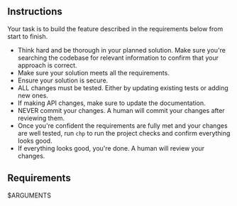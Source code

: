 ## Instructions
Your task is to build the feature described in the requirements below from start to finish.

- Think hard and be thorough in your planned solution. Make sure you're searching the
codebase for relevant information to confirm that your approach is correct.
- Make sure your solution meets all the requirements.
- Ensure your solution is secure.
- ALL changes must be tested. Either by updating existing tests or adding new ones.
- If making API changes, make sure to update the documentation.
- NEVER commit your changes. A human will commit your changes after reviewing them.
- Once you're confident the requirements are fully met and your changes are well tested,
  run `chp` to run the project checks and confirm everything looks good.
- If everything looks good, you're done. A human will review your changes.

## Requirements
$ARGUMENTS
